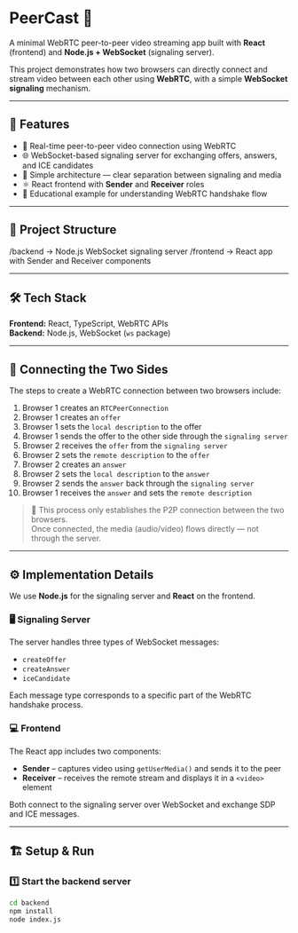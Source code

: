 # PeerCast 🎥  
A minimal WebRTC peer-to-peer video streaming app built with **React** (frontend) and **Node.js + WebSocket** (signaling server).

This project demonstrates how two browsers can directly connect and stream video between each other using **WebRTC**, with a simple **WebSocket signaling** mechanism.

---

## 🚀 Features

- 📡 Real-time peer-to-peer video connection using WebRTC  
- 🌐 WebSocket-based signaling server for exchanging offers, answers, and ICE candidates  
- 🧠 Simple architecture — clear separation between signaling and media  
- ⚛️ React frontend with **Sender** and **Receiver** roles  
- 🧩 Educational example for understanding WebRTC handshake flow

---

## 🧱 Project Structure

/backend → Node.js WebSocket signaling server
/frontend → React app with Sender and Receiver components

---

## 🛠️ Tech Stack

**Frontend:** React, TypeScript, WebRTC APIs  
**Backend:** Node.js, WebSocket (`ws` package)

---

## 🧩 Connecting the Two Sides

The steps to create a WebRTC connection between two browsers include:

1. Browser 1 creates an `RTCPeerConnection`  
2. Browser 1 creates an `offer`  
3. Browser 1 sets the  `local description` to the offer  
4. Browser 1 sends the offer to the other side through the `signaling server` 
5. Browser 2 receives the `offer` from the `signaling server`  
6. Browser 2 sets the `remote description` to the `offer`  
7. Browser 2 creates an `answer` 
8. Browser 2 sets the `local description` to the `answer`  
9. Browser 2 sends the `answer` back through the `signaling server`  
10. Browser 1 receives the `answer` and sets the `remote description`  

> 🧠 This process only establishes the P2P connection between the two browsers.  
> Once connected, the media (audio/video) flows directly — not through the server.

---

## ⚙️ Implementation Details

We use **Node.js** for the signaling server and **React** on the frontend.  

### 🖥️ Signaling Server
The server handles three types of WebSocket messages:
- `createOffer`
- `createAnswer`
- `iceCandidate`

Each message type corresponds to a specific part of the WebRTC handshake process.

### 💻 Frontend
The React app includes two components:
- **Sender** – captures video using `getUserMedia()` and sends it to the peer  
- **Receiver** – receives the remote stream and displays it in a `<video>` element  

Both connect to the signaling server over WebSocket and exchange SDP and ICE messages.

---

## 🏗️ Setup & Run

### 1️⃣ Start the backend server
```bash
cd backend
npm install
node index.js
